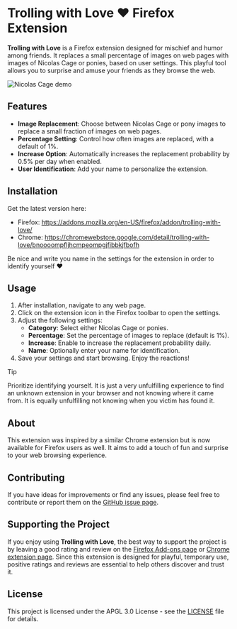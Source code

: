 # Trolling with Love ❤️ Firefox Extension

**Trolling with Love** is a Firefox extension designed for mischief and humor among friends. It replaces a small percentage of images on web pages with images of Nicolas Cage or ponies, based on user settings. This playful tool allows you to surprise and amuse your friends as they browse the web.

![Nicolas Cage demo](docs/images/demo1.png?raw=true "Nicolas Cage demo")

## Features

- **Image Replacement**: Choose between Nicolas Cage or pony images to replace a small fraction of images on web pages.
- **Percentage Setting**: Control how often images are replaced, with a default of 1%.
- **Increase Option**: Automatically increases the replacement probability by 0.5% per day when enabled.
- **User Identification**: Add your name to personalize the extension.

## Installation

Get the latest version here: 

* Firefox: https://addons.mozilla.org/en-US/firefox/addon/trolling-with-love/
* Chrome: https://chromewebstore.google.com/detail/trolling-with-love/bnoooompfljhcmpeompgjfibbkjfbofh

Be nice and write you name in the settings for the extension in order to identify yourself ❤️

## Usage

1. After installation, navigate to any web page.
2. Click on the extension icon in the Firefox toolbar to open the settings.
3. Adjust the following settings:
   - **Category**: Select either Nicolas Cage or ponies.
   - **Percentage**: Set the percentage of images to replace (default is 1%).
   - **Increase**: Enable to increase the replacement probability daily.
   - **Name**: Optionally enter your name for identification.
4. Save your settings and start browsing. Enjoy the reactions!

> [!TIP]
> Prioritize identifying yourself. It is just a very unfulfilling experience to find an unknown extension in your browser and not knowing where it came from. It is equally unfulfilling not knowing when you victim has found it.

## About

This extension was inspired by a similar Chrome extension but is now available for Firefox users as well. It aims to add a touch of fun and surprise to your web browsing experience.

## Contributing

If you have ideas for improvements or find any issues, please feel free to contribute or report them on the [GitHub issue page](https://github.com/bottiger/trolling-with-love/issues).

## Supporting the Project

If you enjoy using **Trolling with Love**, the best way to support the project is by leaving a good rating and review on the [Firefox Add-ons page](https://addons.mozilla.org/en-US/firefox/addon/trolling-with-love/) or [Chrome extension page](https://chromewebstore.google.com/detail/trolling-with-love/bnoooompfljhcmpeompgjfibbkjfbofh). Since this extension is designed for playful, temporary use, positive ratings and reviews are essential to help others discover and trust it.


## License

This project is licensed under the APGL 3.0 License - see the [LICENSE](LICENSE) file for details.